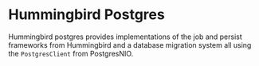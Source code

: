 # Hummingbird Postgres

Hummingbird postgres provides implementations of the job and persist frameworks from Hummingbird and a database migration system all using the `PostgresClient` from PostgresNIO.

